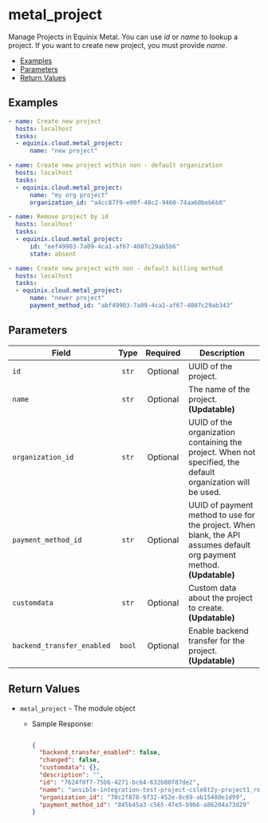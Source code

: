 # metal_project

Manage Projects in Equinix Metal. You can use *id* or *name* to lookup a project. If you want to create new project, you must provide *name*.


- [Examples](#examples)
- [Parameters](#parameters)
- [Return Values](#return-values)

## Examples

```yaml
- name: Create new project
  hosts: localhost
  tasks:
  - equinix.cloud.metal_project:
      name: "new project"

```

```yaml
- name: Create new project within non - default organization
  hosts: localhost
  tasks:
  - equinix.cloud.metal_project:
      name: "my org project"
      organization_id: "a4cc87f9-e00f-48c2-9460-74aa60beb6b0"

```

```yaml
- name: Remove project by id
  hosts: localhost
  tasks:
  - equinix.cloud.metal_project:
      id: "eef49903-7a09-4ca1-af67-4087c29ab5b6"
      state: absent

```

```yaml
- name: Create new project with non - default billing method
  hosts: localhost
  tasks:
  - equinix.cloud.metal_project:
      name: "newer project"
      payment_method_id: "abf49903-7a09-4ca1-af67-4087c29ab343"

```










## Parameters

| Field     | Type | Required | Description                                                                  |
|-----------|------|----------|------------------------------------------------------------------------------|
| `id` | <center>`str`</center> | <center>Optional</center> | UUID of the project.   |
| `name` | <center>`str`</center> | <center>Optional</center> | The name of the project.  **(Updatable)** |
| `organization_id` | <center>`str`</center> | <center>Optional</center> | UUID of the organization containing the project. When not specified, the default organization will be used.   |
| `payment_method_id` | <center>`str`</center> | <center>Optional</center> | UUID of payment method to use for the project. When blank, the API assumes default org payment method.  **(Updatable)** |
| `customdata` | <center>`str`</center> | <center>Optional</center> | Custom data about the project to create.  **(Updatable)** |
| `backend_transfer_enabled` | <center>`bool`</center> | <center>Optional</center> | Enable backend transfer for the project.  **(Updatable)** |






## Return Values

- `metal_project` - The module object

    - Sample Response:
        ```json
        
        {
          "backend_transfer_enabled": false,
          "changed": false,
          "customdata": {},
          "description": "",
          "id": "7624f0f7-75b6-4271-bc64-632b80f87de2",
          "name": "ansible-integration-test-project-csle6t2y-project1_renamed",
          "organization_id": "70c2f878-9f32-452e-8c69-ab15480e1d99",
          "payment_method_id": "845b45a3-c565-47e5-b9b6-a86204a73d29"
        }
        
        ```



